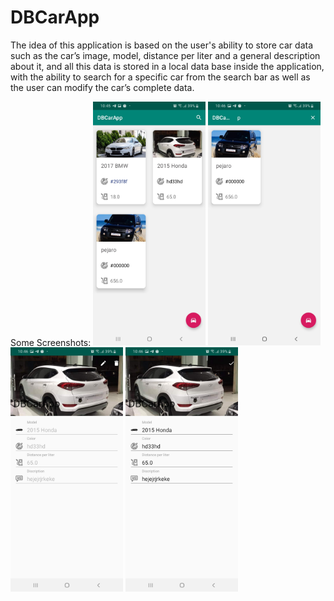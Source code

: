 # DBCarApp
 The idea of this application is based on the user's ability to store car data such as the car’s image, model, distance per liter and a general description about it, and all this data is stored in a local data base inside the application, with the ability to search for a specific car from the search bar as well as the user can modify the car’s complete data.

Some Screenshots:
<img src="Screenshots/img1.jpg" width=180>
<img src="Screenshots/img2.jpg" width=180>
<img src="Screenshots/img3.jpg" width=180>
<img src="Screenshots/img4.jpg" width=180>
